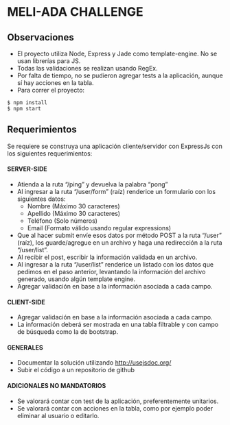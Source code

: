# MELI-ADA CHALLENGE

## Observaciones

- El proyecto utiliza Node, Express y Jade como template-engine. No se usan librerías para JS. 
- Todas las validaciones se realizan usando RegEx.
- Por falta de tiempo, no se pudieron agregar tests a la aplicación, aunque sí hay acciones en la tabla. 
- Para correr el proyecto: 
```
$ npm install
$ npm start
```

## Requerimientos

Se requiere se construya una aplicación cliente/servidor con ExpressJs con los siguientes requerimientos:
#### SERVER-SIDE
- Atienda a la ruta “/ping” y devuelva la palabra “pong”
- Al ingresar a la ruta “/user/form” (raíz) renderice un formulario con los siguientes datos:
	- Nombre (Máximo 30 caracteres)
	- Apellido (Máximo 30 caracteres)
	- Teléfono (Solo números)
	- Email (Formato válido usando regular expressions)
- Que al hacer submit envíe esos datos por método POST a la ruta “/user” (raíz), los guarde/agregue en un archivo y haga una redirección a la ruta “/user/list”.
- Al recibir el post, escribir la información validada en un archivo.
- Al ingresar a la ruta “/user/list” renderice un listado con los datos que pedimos en el paso anterior, levantando la información del archivo generado, usando algún template engine.
- Agregar validación en base a la información asociada a cada campo.
#### CLIENT-SIDE
- Agregar validación en base a la información asociada a cada campo.
- La información deberá ser mostrada en una tabla filtrable y con campo de búsqueda como la de bootstrap.

#### GENERALES
- Documentar la solución utilizando http://usejsdoc.org/
-  Subir el código a un repositorio de github

#### ADICIONALES NO MANDATORIOS
- Se valorará contar con test de la aplicación, preferentemente unitarios.
- Se valorará contar con acciones en la tabla, como por ejemplo poder eliminar al usuario o editarlo.

